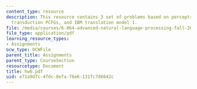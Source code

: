 ```yaml
---
content_type: resource
description: This resource contains 3 set of problems based on perceptron algorithm,
  transduction PCFGs, and IBM translation model 1.
file: /media/courses/6-864-advanced-natural-language-processing-fall-2005/e71a9d7c4fdc8efa76e6131fc7d6642c_hw6.pdf
file_type: application/pdf
learning_resource_types:
- Assignments
ocw_type: OCWFile
parent_title: Assignments
parent_type: CourseSection
resourcetype: Document
title: hw6.pdf
uid: e71a9d7c-4fdc-8efa-76e6-131fc7d6642c
---
```

